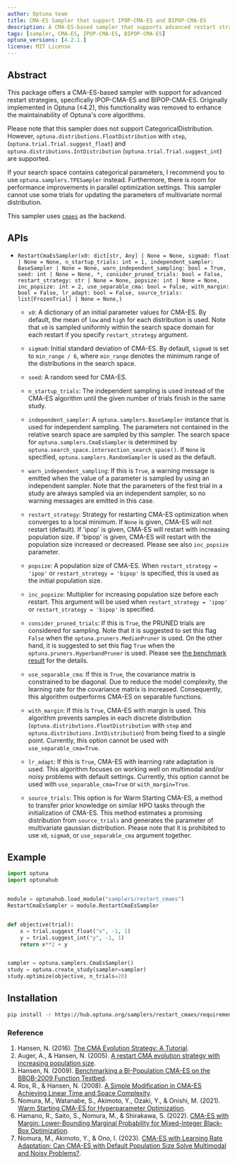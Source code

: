 ```yaml
---
author: Optuna team
title: CMA-ES Sampler that support IPOP-CMA-ES and BIPOP-CMA-ES
description: A CMA-ES-based sampler that supports advanced restart strategies, IPOP-CMA-ES and BIPOP-CMA-ES.
tags: [sampler, CMA-ES, IPOP-CMA-ES, BIPOP-CMA-ES]
optuna_versions: [4.2.1.]
license: MIT License
---
```


## Abstract

This package offers a CMA-ES-based sampler with support for advanced restart strategies, specifically IPOP-CMA-ES and BIPOP-CMA-ES. Originally implemented in Optuna (≤4.2), this functionality was removed to enhance the maintainability of Optuna's core algorithms.

Please note that this sampler does not support CategoricalDistribution. However, `optuna.distributions.FloatDistribution` with `step`, (`optuna.trial.Trial.suggest_float`) and `optuna.distributions.IntDistribution` (`optuna.trial.Trial.suggest_int`) are supported.

If your search space contains categorical parameters, I recommend you to use `optuna.samplers.TPESampler` instead. Furthermore, there is room for performance improvements in parallel optimization settings. This sampler cannot use some trials for updating the parameters of multivariate normal distribution.

This sampler uses [`cmaes`](https://github.com/CyberAgentAILab/cmaes) as the backend.

## APIs

- `RestartCmaEsSampler(x0: dict[str, Any] | None = None, sigma0: float | None = None, n_startup_trials: int = 1, independent_sampler: BaseSampler | None = None, warn_independent_sampling: bool = True, seed: int | None = None, *, consider_pruned_trials: bool = False, restart_strategy: str | None = None, popsize: int | None = None, inc_popsize: int = 2, use_separable_cma: bool = False, with_margin: bool = False, lr_adapt: bool = False, source_trials: list[FrozenTrial] | None = None,)`
  - `x0`: A dictionary of an initial parameter values for CMA-ES. By default, the mean of `low` and `high` for each distribution is used. Note that `x0` is sampled uniformly within the search space domain for each restart if you specify `restart_strategy` argument.

  - `sigma0`: Initial standard deviation of CMA-ES. By default, `sigma0` is set to `min_range / 6`, where `min_range` denotes the minimum range of the distributions in the search space.

  - `seed`: A random seed for CMA-ES.

  - `n_startup_trials`: The independent sampling is used instead of the CMA-ES algorithm until the given number of trials finish in the same study.

  - `independent_sampler`: A `optuna.samplers.BaseSampler` instance that is used for independent sampling. The parameters not contained in the relative search space are sampled by this sampler. The search space for `optuna.samplers.CmaEsSampler` is determined by `optuna.search_space.intersection_search_space()`. If `None` is specified, `optuna.samplers.RandomSampler` is used as the default.

  - `warn_independent_sampling`: If this is `True`, a warning message is emitted when the value of a parameter is sampled by using an independent sampler. Note that the parameters of the first trial in a study are always sampled via an independent sampler, so no warning messages are emitted in this case.

  - `restart_strategy`: Strategy for restarting CMA-ES optimization when converges to a local minimum. If `None` is given, CMA-ES will not restart (default). If 'ipop' is given, CMA-ES will restart with increasing population size. if 'bipop' is given, CMA-ES will restart with the population size increased or decreased. Please see also `inc_popsize` parameter.

  - `popsize`: A population size of CMA-ES. When `restart_strategy = 'ipop'` or `restart_strategy = 'bipop'` is specified, this is used as the initial population size.

  - `inc_popsize`: Multiplier for increasing population size before each restart. This argument will be used when `restart_strategy = 'ipop'` or `restart_strategy = 'bipop'` is specified.

  - `consider_pruned_trials`: If this is `True`, the PRUNED trials are considered for sampling. Note that it is suggested to set this flag `False` when the `optuna.pruners.MedianPruner` is used. On the other hand, it is suggested to set this flag `True` when the `optuna.pruners.HyperbandPruner` is used. Please see [the benchmark result](https://github.com/optuna/optuna/pull/1229) for the details.

  - `use_separable_cma`: If this is `True`, the covariance matrix is constrained to be diagonal. Due to reduce the model complexity, the learning rate for the covariance matrix is increased. Consequently, this algorithm outperforms CMA-ES on separable functions.

  - `with_margin`: If this is `True`, CMA-ES with margin is used. This algorithm prevents samples in each discrete distribution (`optuna.distributions.FloatDistribution` with `step` and `optuna.distributions.IntDistribution`) from being fixed to a single point. Currently, this option cannot be used with `use_separable_cma=True`.

  - `lr_adapt`: If this is `True`, CMA-ES with learning rate adaptation is used. This algorithm focuses on working well on multimodal and/or noisy problems with default settings. Currently, this option cannot be used with `use_separable_cma=True` or `with_margin=True`.

  - `source_trials`: This option is for Warm Starting CMA-ES, a method to transfer prior knowledge on similar HPO tasks through the initialization of CMA-ES. This method estimates a promising distribution from `source_trials` and generates the parameter of multivariate gaussian distribution. Please note that it is prohibited to use `x0`, `sigma0`, or `use_separable_cma` argument together.

## Example

```python
import optuna
import optunahub


module = optunahub.load_module("samplers/restart_cmaes")
RestartCmaEsSampler = module.RestartCmaEsSampler


def objective(trial):
    x = trial.suggest_float("x", -1, 1)
    y = trial.suggest_int("y", -1, 1)
    return x**2 + y


sampler = optuna.samplers.CmaEsSampler()
study = optuna.create_study(sampler=sampler)
study.optimize(objective, n_trials=20)

```

## Installation

```sh
pip install -r https://hub.optuna.org/samplers/restart_cmaes/requirements.txt
```

### Reference

1. Hansen, N. (2016). [The CMA Evolution Strategy: A Tutorial](https://arxiv.org/abs/1604.00772).
1. Auger, A., & Hansen, N. (2005). [A restart CMA evolution strategy with increasing population size](https://doi.org/10.1109/CEC.2005.1554902).
1. Hansen, N. (2009). [Benchmarking a BI-Population CMA-ES on the BBOB-2009 Function Testbed](https://doi.org/10.1145/1570256.1570333).
1. Ros, R., & Hansen, N. (2008). [A Simple Modification in CMA-ES Achieving Linear Time and Space Complexity](https://doi.org/10.1007/978-3-540-87700-4_30).
1. Nomura, M., Watanabe, S., Akimoto, Y., Ozaki, Y., & Onishi, M. (2021). [Warm Starting CMA-ES for Hyperparameter Optimization](https://doi.org/10.1609/aaai.v35i10.17109).
1. Hamano, R., Saito, S., Nomura, M., & Shirakawa, S. (2022). [CMA-ES with Margin: Lower-Bounding Marginal Probability for Mixed-Integer Black-Box Optimization](https://doi.org/10.1145/3512290.3528827).
1. Nomura, M., Akimoto, Y., & Ono, I. (2023). [CMA-ES with Learning Rate Adaptation: Can CMA-ES with Default Population Size Solve Multimodal and Noisy Problems?](https://doi.org/10.1145/3583131.3590358).
